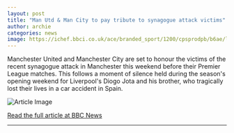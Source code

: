 ```yaml
---
layout: post
title: "Man Utd & Man City to pay tribute to synagogue attack victims"
author: archie
categories: news
image: https://ichef.bbci.co.uk/ace/branded_sport/1200/cpsprodpb/b6ae/live/5da13010-a083-11f0-bb47-b30225268691.jpg
---
```

Manchester United and Manchester City are set to honour the victims of the recent synagogue attack in Manchester this weekend before their Premier League matches. This follows a moment of silence held during the season's opening weekend for Liverpool's Diogo Jota and his brother, who tragically lost their lives in a car accident in Spain.

![Article Image](https://ichef.bbci.co.uk/ace/branded_sport/1200/cpsprodpb/b6ae/live/5da13010-a083-11f0-bb47-b30225268691.jpg)

[Read the full article at BBC News](https://www.bbc.com/sport/football/articles/cwy8d2g8xx9o?at_medium=RSS&at_campaign=rss)

---
